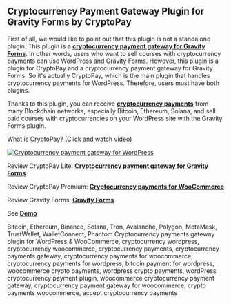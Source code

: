 ## Cryptocurrency Payment Gateway Plugin for Gravity Forms by CryptoPay

First of all, we would like to point out that this plugin is not a standalone plugin. This plugin is a **<a href="https://beycanpress.com/cryptopay/?utm_source=github&utm_medium=cryptopay_gravity_forms">cryptocurrency payment gateway for Gravity Forms</a>**. In other words, users who want to sell courses with cryptocurrency payments can use WordPress and Gravity Forms. However, this plugin is a plugin for CryptoPay and a cryptocurrency payment gateway for Gravity Forms. So it's actually CryptoPay, which is the main plugin that handles cryptocurrency payments for WordPress. Therefore, users must have both plugins.

Thanks to this plugin, you can receive **<a href="https://beycanpress.com/cryptopay/?utm_source=github&utm_medium=cryptopay_gravity_forms">cryptocurrency payments</a>** from many Blockchain networks, especially Bitcoin, Ethereum, Solana, and sell paid courses with cryptocurrencies on your WordPress site with the Gravity Forms plugin.

What is CryptoPay? (Click and watch video)

[![Cryptocurrency payment gateway for WordPress](https://img.youtube.com/vi/3vaoFL4XG10/0.jpg)](https://www.youtube.com/watch?v=3vaoFL4XG10)
<br>

Review CryptoPay Lite: **<a href="https://wordpress.org/plugins/cryptopay-wc-lite/">Cryptocurrency payment gateway for Gravity Forms</a>**

Review CryptoPay Premium: **<a href="https://beycanpress.com/cryptopay/?utm_source=github&utm_medium=cryptopay_gravity_forms">Cryptocurrency payments for WooCommerce</a>**

Review Gravity Forms: **<a href="https://www.gravityforms.com/">Gravity Forms</a>**

See **<a href="https://cryptopay.beycanpress.net/" target="_blank">Demo</a>**

Bitcoin, Ethereum, Binance, Solana, Tron, Avalanche, Polygon, MetaMask, TrustWallet, WalletConnect, Phantom Cryptocurrency payments gateway plugin for WordPress & WooCommerce, cryptocurrency wordpress, cryptocurrency woocommerce, cryptocurrency payments, cryptocurrency payments gateway, cryptocurrency payments for woocommerce, cryptocurrency payments for wordpress, bitcoin payment for wordpress, woocommerce crypto payments, wordpress crypto payments, wordPress cryptocurrency payment plugin, woocommerce cryptocurrency payment gateway, cryptocurrency payment gateway for woocommerce, crypto payments woocommerce, accept cryptocurrency payments